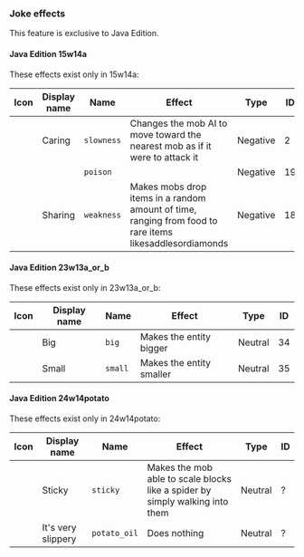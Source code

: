 ### Joke effects

  

This feature is exclusive to  Java Edition. 


#### Java Edition 15w14a
These effects exist only in 15w14a:

| Icon | Display name | Name       | Effect                                                                                                  | Type     | ID |
|------|--------------|------------|---------------------------------------------------------------------------------------------------------|----------|----|
|      | Caring       | `slowness` | Changes the mob AI to move toward the nearest mob as if it were to attack it                            | Negative | 2  |
|      |              | `poison`   |                                                                                                         | Negative | 19 |
|      | Sharing      | `weakness` | Makes mobs drop items in a random amount of time, ranging from food to rare items likesaddlesordiamonds | Negative | 18 |

#### Java Edition 23w13a_or_b
These effects exist only in 23w13a_or_b:

| Icon | Display name | Name    | Effect                   | Type    | ID |
|------|--------------|---------|--------------------------|---------|----|
|      | Big          | `big`   | Makes the entity bigger  | Neutral | 34 |
|      | Small        | `small` | Makes the entity smaller | Neutral | 35 |

#### Java Edition 24w14potato
These effects exist only in 24w14potato:

| Icon | Display name       | Name         | Effect                                                                       | Type    | ID |
|------|--------------------|--------------|------------------------------------------------------------------------------|---------|----|
|      | Sticky             | `sticky`     | Makes the mob able to scale blocks like a spider by simply walking into them | Neutral | ?  |
|      | It's very slippery | `potato_oil` | Does nothing                                                                 | Neutral | ?  |


